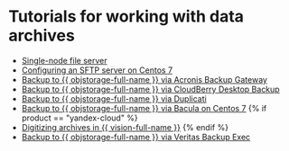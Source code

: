 # Tutorials for working with data archives

* [Single-node file server](single-node-file-server.md)
* [Configuring an SFTP server on Centos 7](backup-and-archive-to-sftp.md)
* [Backup to {{ objstorage-full-name }} via Acronis Backup Gateway](object-storage-acronis.md)
* [Backup to {{ objstorage-full-name }} via CloudBerry Desktop Backup](object-storage-cloudberry.md)
* [Backup to {{ objstorage-full-name }} via Duplicati](object-storage-duplicati.md)
* [Backup to {{ objstorage-full-name }} via Bacula on Centos 7](backup-with-bacula.md)
{% if product == "yandex-cloud" %}
* [Digitizing archives in {{ vision-full-name }}](archive-from-vision-to-object-storage.md)
{% endif %}
* [Backup to {{ objstorage-full-name }} via Veritas Backup Exec](object-storage-veritas.md)

